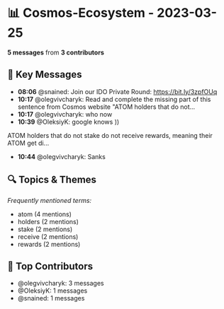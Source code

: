 # 📊 Cosmos-Ecosystem - 2023-03-25
**5 messages** from **3 contributors**

## 💬 Key Messages
- **08:06** @snained: Join our IDO Private Round: https://bit.ly/3zpfOUq
- **10:17** @olegvivcharyk: Read and complete the missing part of this sentence from Cosmos website "ATOM holders that do not...
- **10:17** @olegvivcharyk: who now
- **10:39** @OleksiyK: google knows ))

ATOM holders that do not stake do not receive rewards, meaning their ATOM get di...
- **10:44** @olegvivcharyk: Sanks

## 🔍 Topics & Themes
*Frequently mentioned terms:*
- atom (4 mentions)
- holders (2 mentions)
- stake (2 mentions)
- receive (2 mentions)
- rewards (2 mentions)

## 👥 Top Contributors
- @olegvivcharyk: 3 messages
- @OleksiyK: 1 messages
- @snained: 1 messages